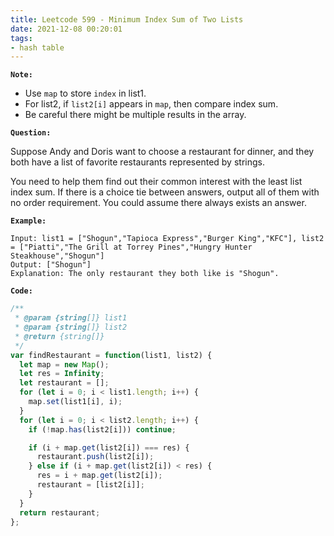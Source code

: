 ```yaml
---
title: Leetcode 599 - Minimum Index Sum of Two Lists
date: 2021-12-08 00:20:01
tags:
- hash table
---
```

**`Note:`**
- Use `map` to store `index` in list1.
- For list2, if `list2[i]` appears in `map`, then compare index sum.
- Be careful there might be multiple results in the array.

**`Question:`**

Suppose Andy and Doris want to choose a restaurant for dinner, and they both have a list of favorite restaurants represented by strings.

You need to help them find out their common interest with the least list index sum. If there is a choice tie between answers, output all of them with no order requirement. You could assume there always exists an answer.

**`Example:`**
```
Input: list1 = ["Shogun","Tapioca Express","Burger King","KFC"], list2 = ["Piatti","The Grill at Torrey Pines","Hungry Hunter Steakhouse","Shogun"]
Output: ["Shogun"]
Explanation: The only restaurant they both like is "Shogun".
```

**`Code:`**
```javascript
/**
 * @param {string[]} list1
 * @param {string[]} list2
 * @return {string[]}
 */
var findRestaurant = function(list1, list2) {
  let map = new Map();
  let res = Infinity;
  let restaurant = [];
  for (let i = 0; i < list1.length; i++) {
    map.set(list1[i], i);
  }
  for (let i = 0; i < list2.length; i++) {
    if (!map.has(list2[i])) continue;

    if (i + map.get(list2[i]) === res) {
      restaurant.push(list2[i]);
    } else if (i + map.get(list2[i]) < res) {
      res = i + map.get(list2[i]);
      restaurant = [list2[i]];
    }
  }
  return restaurant;
};
```